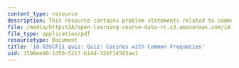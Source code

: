 ```yaml
---
content_type: resource
description: This resource contains problem statements related to common frequencies.
file: /media/https%3A/open-learning-course-data-rc.s3.amazonaws.com/18-03sc-differential-equations-fall-2011/1598ee901d505217b14d32bf14505aa1_MIT18_03SCF11_s21_3quizq.pdf
file_type: application/pdf
resourcetype: Document
title: '18.03SCF11 quiz: Quiz: Cosines with Common Frequecies'
uid: 1598ee90-1d50-5217-b14d-32bf14505aa1
---
```

